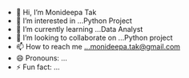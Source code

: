 - 👋 Hi, I’m Monideepa Tak
- 👀 I’m interested in ...Python Project 
- 🌱 I’m currently learning ...Data Analyst
- 💞️ I’m looking to collaborate on ...Python project 
- 📫 How to reach me ...monideepa.tak@gmail.com 
- 😄 Pronouns: ...
- ⚡ Fun fact: ...

<!---
Monideepa-da/Monideepa-da is a ✨ special ✨ repository because its `README.md` (this file) appears on your GitHub profile.
You can click the Preview link to take a look at your changes.
--->
